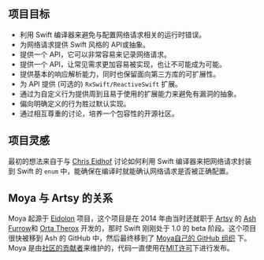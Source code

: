 ## 项目目标

- 利用 Swift 编译器来避免与配置网络请求相关的运行时错误。
- 为网络请求提供 Swift 风格的 API或抽象。
- 提供一个 API，它可以非常容易来记录网络请求。
- 提供一个 API，让常见需求更加容易被实现，也让不可能成为可能。
- 提供基本的响应解析能力，同时也保留面向第三方库的可扩展性。
- 为 API 提供 (可选的) `RxSwift/ReactiveSwift` 扩展。
- 通过为自定义行为提供周到且易于使用的扩展能力来避免有漏洞的抽象。
- 偏向明确定义的行为胜过默认实现。
- 通过相互尊重的讨论，培养一个包容性的开源社区。

## 项目灵感

最初的想法来自于与 [Chris Eidhof](https://github.com/chriseidhof) 讨论如何利用 Swift 编译器来把网络请求封装到 Swift 的 `enum` 中，能确保在编译时就能确认网络请求是否被正确配置。 

## Moya 与 Artsy 的关系

Moya 起源于 [Eidolon](https://github.com/artsy/eidolon) 项目，这个项目是在 2014 年由当时还就职于 [Artsy](https://artsy.net/) 的 [Ash Furrow](https://github.com/ashfurrow)和 [Orta Therox](https://github.com/orta) 开发的，那时 Swift 刚刚处于 1.0 的 beta 阶段。这个项目很快被移到 Ash 的 GitHub 中，然后最终移到了 [Moya自己的 GitHub 组织](https://github.com/Moya) 下。Moya 是由[社区的贡献者](https://github.com/Moya/contributors)来维护的，代码一直使用在[MIT许可](https://github.com/Moya/Moya/blob/master/License.md)下进行发布。

